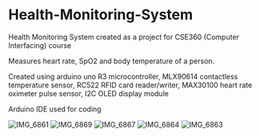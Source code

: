 # Health-Monitoring-System
Health Monitoring System created as a project for CSE360 (Computer Interfacing) course

Measures heart rate, SpO2 and body temperature of a person.

Created using arduino uno R3 microcontroller, MLX90614 contactless temperature sensor, RC522 RFID card reader/writer, MAX30100 heart rate oximeter pulse sensor, I2C OLED display module

Arduino IDE used for coding


![IMG_6861](https://github.com/Nafis-Mohammad/Health-Monitoring-System/assets/125482567/d1543503-52c4-4b0b-81a2-accb73ff0054)
![IMG_6869](https://github.com/Nafis-Mohammad/Health-Monitoring-System/assets/125482567/ab0e8a3c-d984-47d7-b163-9d1f79b3bbe9)
![IMG_6867](https://github.com/Nafis-Mohammad/Health-Monitoring-System/assets/125482567/a97f9d7b-6d8e-436e-9a66-3dac132a4041)
![IMG_6864](https://github.com/Nafis-Mohammad/Health-Monitoring-System/assets/125482567/60458263-04de-40d3-8fcd-b7fea0d63f9b)
![IMG_6863](https://github.com/Nafis-Mohammad/Health-Monitoring-System/assets/125482567/c0703f37-aeb8-49fc-a57c-d6687967a14b)
